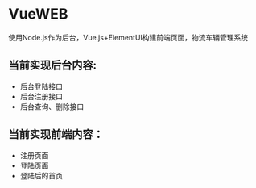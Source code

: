 # VueWEB
使用Node.js作为后台，Vue.js+ElementUI构建前端页面，物流车辆管理系统
## 当前实现后台内容:
  * 后台登陆接口
  * 后台注册接口
  * 后台查询、删除接口
## 当前实现前端内容：
  * 注册页面
  * 登陆页面
  * 登陆后的首页
